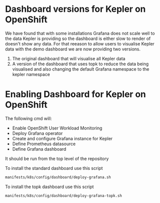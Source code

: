 # Dashboard versions for Kepler on OpenShift

We have found that with some installations Grafana does not scale well to the data Kepler is providing so the dashboard is either slow to render of doesn't show any data.
For that reeason to allow users to visualise Kepler data with the demo dashboard we are now providing two versions.

1. The original dashboard that will visualise all Kepler data
2. A version of the dashboard that uses topk to reduce the data being visualised and also changing the default Grafana namespace to the kepler namespace

# Enabling Dashboard for Kepler on OpenShift

The following cmd will:
- Enable OpenShift User Workload Monitoring
- Deploy Grafana operator
- Create and configure Grafana instance for Kepler
- Define Prometheus datasource
- Define Grafana dashboard

It should be run from the top level of the repository

To install the standard dashboard use this script


```bash
manifests/k8s/config/dashboard/deploy-grafana.sh
```

To install the topk dashboard use this script

```bash
manifests/k8s/config/dashboard/deploy-grafana-topk.sh
```
